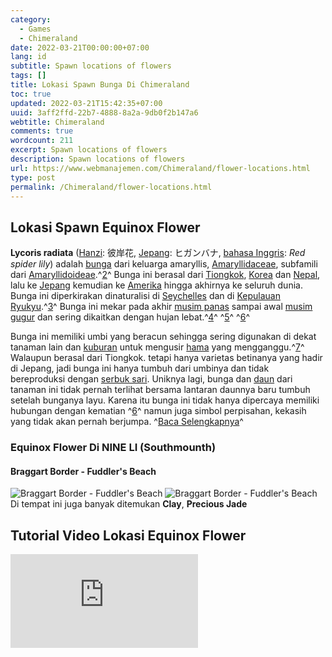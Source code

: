 ```yaml
---
category:
  - Games
  - Chimeraland
date: 2022-03-21T00:00:00+07:00
lang: id
subtitle: Spawn locations of flowers
tags: []
title: Lokasi Spawn Bunga Di Chimeraland
toc: true
updated: 2022-03-21T15:42:35+07:00
uuid: 3aff2ffd-22b7-4888-8a2a-9db0f2b147a6
webtitle: Chimeraland
comments: true
wordcount: 211
excerpt: Spawn locations of flowers
description: Spawn locations of flowers
url: https://www.webmanajemen.com/Chimeraland/flower-locations.html
type: post
permalink: /Chimeraland/flower-locations.html
---
```


## Lokasi Spawn Equinox Flower
**Lycoris radiata** ([Hanzi](https://id.wikipedia.org/wiki/Bahasa_Tionghoa "Bahasa Tionghoa"): 彼岸花, [Jepang](https://id.wikipedia.org/wiki/Bahasa_Jepang "Bahasa Jepang"): ヒガンバナ, [bahasa Inggris](https://id.wikipedia.org/wiki/Bahasa_Inggris "Bahasa Inggris"): *Red spider lily*) adalah [bunga](https://id.wikipedia.org/wiki/Bunga "Bunga") dari keluarga amaryllis, [Amaryllidaceae](https://id.wikipedia.org/wiki/Amaryllidaceae "Amaryllidaceae"), subfamili dari [Amaryllidoideae](https://id.wikipedia.org/w/index.php?title=Amaryllidoideae&action=edit&redlink=1 "Amaryllidoideae (halaman belum tersedia)").^[2](https://id.wikipedia.org/wiki/Bakung_lelabah_merah#cite_note-APweb-2)^ Bunga ini berasal dari [Tiongkok](https://id.wikipedia.org/wiki/Tiongkok "Tiongkok"), [Korea](https://id.wikipedia.org/wiki/Korea "Korea") dan [Nepal](https://id.wikipedia.org/wiki/Nepal "Nepal"), lalu ke [Jepang](https://id.wikipedia.org/wiki/Jepang) kemudian ke [Amerika](https://id.wikipedia.org/wiki/Amerika "Amerika") hingga akhirnya ke seluruh dunia. Bunga ini diperkirakan dinaturalisi di [Seychelles](https://id.wikipedia.org/wiki/Seychelles "Seychelles") dan di [Kepulauan Ryukyu](https://id.wikipedia.org/wiki/Kepulauan_Ryukyu "Kepulauan Ryukyu").^[3](https://id.wikipedia.org/wiki/Bakung_lelabah_merah#cite_note-3)^ Bunga ini mekar pada akhir [musim panas](https://id.wikipedia.org/wiki/Musim_panas "Musim panas") sampai awal [musim gugur](https://id.wikipedia.org/wiki/Musim_gugur "Musim gugur") dan sering dikaitkan dengan hujan lebat.^[4](https://id.wikipedia.org/wiki/Bakung_lelabah_merah#cite_note-Knox2011-4)^ ^[5](https://id.wikipedia.org/wiki/Bakung_lelabah_merah#cite_note-Evans_nd-5)^ ^[6](https://id.wikipedia.org/wiki/Bakung_lelabah_merah#cite_note-Klingaman2000-6)^

Bunga ini memiliki umbi yang beracun sehingga sering digunakan di dekat tanaman lain dan [kuburan](https://id.wikipedia.org/wiki/Kuburan "Kuburan") untuk mengusir [hama](https://id.wikipedia.org/wiki/Hama "Hama") yang mengganggu.^[7](https://id.wikipedia.org/wiki/Bakung_lelabah_merah#cite_note-Chandler1999-7)^ Walaupun berasal dari Tiongkok. tetapi hanya varietas betinanya yang hadir di Jepang, jadi bunga ini hanya tumbuh dari umbinya dan tidak bereproduksi dengan [serbuk sari](https://id.wikipedia.org/wiki/Serbuk_sari "Serbuk sari"). Uniknya lagi, bunga dan [daun](https://id.wikipedia.org/wiki/Daun "Daun") dari tanaman ini tidak pernah terlihat bersama lantaran daunnya baru tumbuh setelah bunganya layu. Karena itu bunga ini tidak hanya dipercaya memiliki hubungan dengan kematian ^[6](https://id.wikipedia.org/wiki/Bakung_lelabah_merah#cite_note-Klingaman2000-6)^ namun juga simbol perpisahan, kekasih yang tidak akan pernah berjumpa. ^[Baca Selengkapnya](https://id.wikipedia.org/wiki/Bakung_lelabah_merah)^

### Equinox Flower Di NINE LI (Southmounth)
#### Braggart Border - Fuddler's Beach
![Braggart Border - Fuddler's Beach](https://user-images.githubusercontent.com/12471057/159218222-06251518-afff-4598-b9c5-db91e69a6bd5.png)
![Braggart Border - Fuddler's Beach](https://user-images.githubusercontent.com/12471057/159218262-4c315ef8-6746-4668-8d85-6530e4099a01.png)
Di tempat ini juga banyak ditemukan **Clay**, **Precious Jade**

## Tutorial Video Lokasi Equinox Flower
<div class="video-container">
<iframe src="https://www.youtube.com/embed/Gnm-9hgkOB8" frameborder="0" allow="accelerometer; autoplay; encrypted-media; gyroscope; picture-in-picture" loading="lazy" allowfullscreen="true"></iframe>
</div>
